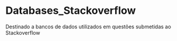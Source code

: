 # Databases_Stackoverflow
Destinado a bancos de dados utilizados em questões submetidas ao Stackoverflow
